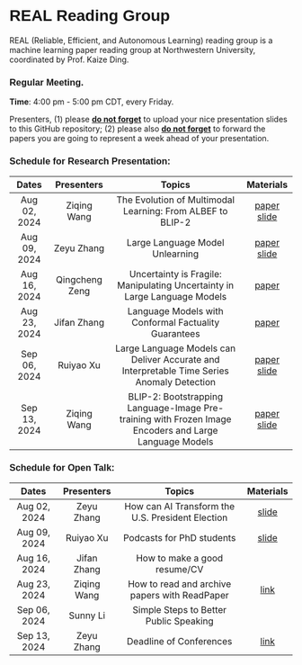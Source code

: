 # <span style="margin: 0px; padding: 0px; border: 0px; font-weight: inherit; font-style: inherit; font-family: Arial; vertical-align: baseline;">REAL Reading Group</span>

REAL (Reliable, Efficient, and Autonomous Learning) reading group is a machine learning paper reading group at Northwestern University, coordinated by Prof. Kaize Ding.

### <span style="margin: 0px; padding: 0px; border: 0px; font-weight: inherit; font-style: inherit; font-family: Arial; vertical-align: baseline;">Regular Meeting.</span>

**Time**: 4:00 pm - 5:00 pm CDT, every Friday.


Presenters, (1) please **<ins>do not forget</ins>** to upload your nice presentation slides to this GitHub repository; (2) please also **<ins>do not forget</ins>** to forward the papers you are going to represent a week ahead of your presentation.

### <span style="margin: 0px; padding: 0px; border: 0px; font-weight: inherit; font-style: inherit; font-family: Arial; vertical-align: baseline;">Schedule for Research Presentation:</span>

|    Dates     |  Presenters   |        Topics         | Materials |
| :----------: | :-----------: | :-------------------: | :-------: |
| Aug 02, 2024 |   Ziqing Wang         |    The Evolution of Multimodal Learning: From ALBEF to BLIP-2 | [paper](https://proceedings.mlr.press/v202/li23q/li23q.pdf) [slide](./Research_Presentation/08_02_2024_ZiqingWang_BLIP2.pptx)                 |           |
| Aug 09, 2024 |   Zeyu Zhang         |    Large Language Model Unlearning | [paper](http://arxiv.org/abs/2310.10683) [slide](./Research_Presentation/08_09_2024_ZeyuZhang_LLMUnlearning.pptx)               |           |
| Aug 16, 2024 |   Qingcheng Zeng         |    Uncertainty is Fragile: Manipulating Uncertainty in Large Language Models | [paper](https://arxiv.org/abs/2407.11282)               |           |
| Aug 23, 2024 |   Jifan Zhang         |    Language Models with Conformal Factuality Guarantees | [paper](https://arxiv.org/abs/2402.10978)            |           |
| Sep 06, 2024 |   Ruiyao Xu         |    Large Language Models can Deliver Accurate and Interpretable Time Series Anomaly Detection | [paper](https://arxiv.org/pdf/2405.15370)  [slide](./Research_Presentation/paper_presentation_9_6.pptx)          |           |
| Sep 13, 2024 |   Ziqing Wang         |    BLIP-2: Bootstrapping Language-Image Pre-training with Frozen Image Encoders and Large Language Models | [paper](https://proceedings.mlr.press/v202/li23q/li23q.pdf)  [slide](https://docs.google.com/presentation/d/1bApEC0u6JnJ0AIVqXgjyxL6aV-Ap9_asU6VQCB2b870/edit?usp=sharing)           |          |


### <span style="margin: 0px; padding: 0px; border: 0px; font-weight: inherit; font-style: inherit; font-family: Arial; vertical-align: baseline;">Schedule for Open Talk:</span>

|    Dates     |  Presenters   |        Topics         | Materials |
| :----------: | :-----------: | :-------------------: | :-------: |
| Aug 02, 2024 |   Zeyu Zhang         |    How can AI Transform the U.S. President Election |   [slide](./Open_Talk/08_02_2024_ZeyuZhang_HowAITransformPresidentElection.pptx)                 |           |
| Aug 09, 2024 |   Ruiyao Xu        |    Podcasts for PhD students |   [slide](./Open_Talk/08_09_2024_RuiyaoXu_PodcastsforPhDStudents.pptx)                |           |
| Aug 16, 2024 |   Jifan Zhang        |    How to make a good resume/CV |                 |           |
| Aug 23, 2024 |   Ziqing Wang        |    How to read and archive papers with ReadPaper | [link](https://rp.hanijiankang.com/new)             |           |
| Sep 06, 2024 |   Sunny Li       |    Simple Steps to Better Public Speaking |              |           |
| Sep 13, 2024 |   Zeyu Zhang       |    Deadline of Conferences | [link](./Open_Talk/09_13_2024_ZeyuZhang_PaperDeadline2025.pptx)             |           |
